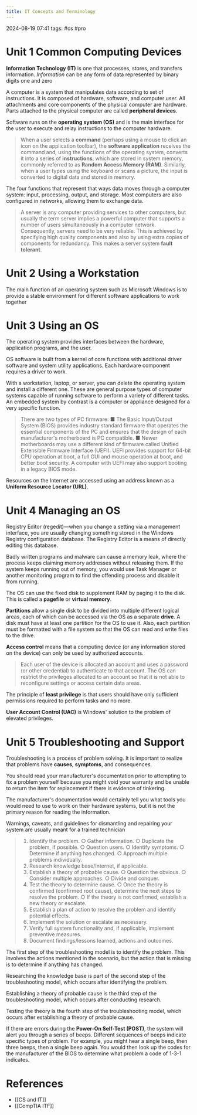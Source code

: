 ```yaml
---
title: IT Concepts and Terminology
---
```

2024-08-19 07:41
tags: #cs #pro 
# Unit 1 Common Computing Devices
**Information Technology (IT)** is one that processes, stores, and transfers information. *Information* can be any form of data represented by binary digits one and zero

A computer is a system that manipulates data according to set of instructions. It is composed of hardware, software, and computer user. All attachments and core components of the physical computer are hardware. Parts attached to the physical computer are called **peripheral devices**. 

Software runs on the **operating system (OS)** and is the main interface for the user to execute and relay instructions to the computer hardware. 

> When a user selects a **command** (perhaps using a mouse to click an icon on the application toolbar), the **software application** receives the command and, using the functions of the operating system, converts it into a series of **instructions**, which are stored in system memory, commonly referred to as **Random Access Memory (RAM)**. Similarly, when a user types using the keyboard or scans a picture, the input is converted to digital data and stored in memory. 

The four functions that represent that ways data moves through a computer system: input, processing, output, and storage. Most computers are also configured in networks, allowing them to exchange data.

> A server is any computer providing services to other computers, but usually the term server implies a powerful computer that supports a number of users simultaneously in a computer network. Consequently, servers need to be very reliable. This is achieved by specifying high quality components and also by using extra copies of components for redundancy. This makes a server system **fault tolerant**. 
# Unit 2 Using a Workstation 
The main function of an operating system such as Microsoft Windows is to provide a stable environment for different software applications to work together
# Unit 3 Using an OS 
The operating system provides interfaces between the hardware, application programs, and the user. 

OS software is built from a kernel of core functions with additional driver software and system utility applications. Each hardware component requires a driver to work.

With a workstation, laptop, or server, you can delete the operating system and install a different one. These are general purpose types of computer systems capable of running software to perform a variety of different tasks. An embedded system by contrast is a computer or appliance designed for a very specific function. 

> There are two types of PC firmware: 
> 	■ The Basic Input/Output System (BIOS)  provides industry standard firmware that operates the essential components of the PC and ensures that the design of each manufacturer's motherboard is PC compatible. 
> 	■ Newer motherboards may use a different kind of firmware called Unified Extensible Firmware Interface (UEFI). UEFI provides support for 64-bit CPU operation at boot, a full GUI and mouse operation at boot, and better boot security. A computer with UEFI may also support booting in a legacy BIOS mode. 

Resources on the Internet are accessed using an address known as a **Uniform Resource Locator (URL)**. 
# Unit 4 Managing an OS
Registry Editor (regedit)—when you change a setting via a management interface, you are usually changing something stored in the Windows Registry configuration database. The Registry Editor is a means of directly editing this database. 

Badly written programs and malware can cause a memory leak, where the process keeps claiming memory addresses without releasing them. If the system keeps running out of memory, you would use Task Manager or another monitoring program to find the offending process and disable it from running. 

The OS can use the fixed disk to supplement RAM by paging it to the disk. This is called a **pagefile** or **virtual memory**.

**Partitions** allow a single disk to be divided into multiple different logical areas, each of which can be accessed via the OS as a separate **drive**. A disk must have at least one partition for the OS to use it. Also, each partition must be formatted with a file system so that the OS can read and write files to the drive.

**Access control** means that a computing device (or any information stored on the device) can only be used by authorized accounts. 

> Each user of the device is allocated an account and uses a password (or other credential) to authenticate to that account. The OS can restrict the privileges allocated to an account so that it is not able to reconfigure settings or access certain data areas.  

The principle of **least privilege** is that users should have only sufficient permissions required to perform tasks and no more.  

**User Account Control (UAC)** is Windows' solution to the problem of elevated privileges. 
# Unit 5 Troubleshooting and Support
Troubleshooting is a process of problem solving. It is important to realize that problems have **causes**, **symptoms**, and consequences.

You should read your manufacturer's documentation prior to attempting to fix a problem yourself because you might void your warranty and be unable to return the item for replacement if there is evidence of tinkering.

The manufacturer's documentation would certainly tell you what tools you would need to use to work on their hardware systems, but it is not the primary reason for reading the information.

Warnings, caveats, and guidelines for dismantling and repairing your system are usually meant for a trained technician

> 1) Identify the problem. 
> 	○ Gather information. 
> 	○ Duplicate the problem, if possible. 
> 	○ Question users. 
> 	○ Identify symptoms. 
> 	○ Determine if anything has changed. 
> 	○ Approach multiple problems individually. 
> 2) Research knowledge base/Internet, if applicable. 
> 3) Establish a theory of probable cause. 
> 	○ Question the obvious. 
> 	○ Consider multiple approaches. 
> 	○ Divide and conquer.
> 4) Test the theory to determine cause. 
> 	○ Once the theory is confirmed (confirmed root cause), determine the next steps to resolve the problem. 
> 	○ If the theory is not confirmed, establish a new theory or escalate. 
> 5) Establish a plan of action to resolve the problem and identify potential effects. 
> 6) Implement the solution or escalate as necessary. 
> 7) Verify full system functionality and, if applicable, implement preventive measures. 
> 8) Document findings/lessons learned, actions and outcomes. 

The first step of the troubleshooting model is to identify the problem. This involves the actions mentioned in the scenario, but the action that is missing is to determine if anything has changed.

Researching the knowledge base is part of the second step of the troubleshooting model, which occurs after identifying the problem.

Establishing a theory of probable cause is the third step of the troubleshooting model, which occurs after conducting research.

Testing the theory is the fourth step of the troubleshooting model, which occurs after establishing a theory of probable cause.

If there are errors during the **Power-On Self-Test (POST)**, the system will alert you through a series of beeps. Different sequences of beeps indicate specific types of problem. For example, you might hear a single beep, then three beeps, then a single beep again. You would then look up the codes for the manufacturer of the BIOS to determine what problem a code of 1-3-1 indicates.
# References
- [[CS and IT]]
- [[CompTIA ITF]]